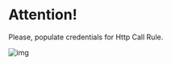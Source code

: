 # Attention!

Please, populate credentials for Http Call Rule.

![img](https://raw.githubusercontent.com/glebowadim/test_repo/master/img/http_call_rule.png)
